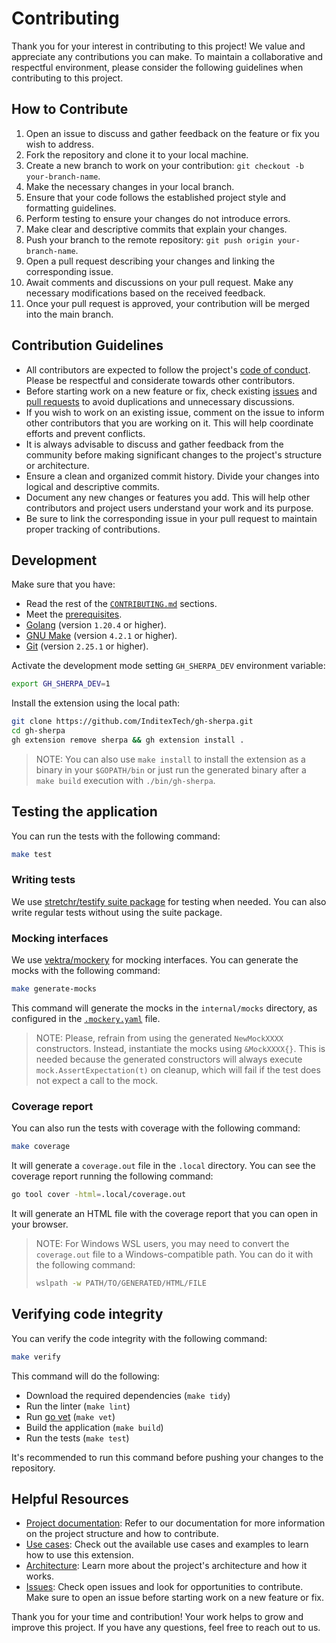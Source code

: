 # Contributing

Thank you for your interest in contributing to this project! We value and appreciate any contributions you can make. To maintain a
collaborative and respectful environment, please consider the following guidelines when contributing to this project.

## How to Contribute

1. Open an issue to discuss and gather feedback on the feature or fix you wish to address.
2. Fork the repository and clone it to your local machine.
3. Create a new branch to work on your contribution: `git checkout -b your-branch-name`.
4. Make the necessary changes in your local branch.
5. Ensure that your code follows the established project style and formatting guidelines.
6. Perform testing to ensure your changes do not introduce errors.
7. Make clear and descriptive commits that explain your changes.
8. Push your branch to the remote repository: `git push origin your-branch-name`.
9. Open a pull request describing your changes and linking the corresponding issue.
10. Await comments and discussions on your pull request. Make any necessary modifications based on the received feedback.
11. Once your pull request is approved, your contribution will be merged into the main branch.

## Contribution Guidelines

- All contributors are expected to follow the project's [code of conduct](CODE_OF_CONDUCT.md). Please be respectful and considerate towards other contributors.
- Before starting work on a new feature or fix, check existing [issues](../../issues) and [pull requests](../../pulls) to avoid duplications and unnecessary discussions.
- If you wish to work on an existing issue, comment on the issue to inform other contributors that you are working on it. This will help coordinate efforts and prevent conflicts.
- It is always advisable to discuss and gather feedback from the community before making significant changes to the project's structure or architecture.
- Ensure a clean and organized commit history. Divide your changes into logical and descriptive commits.
- Document any new changes or features you add. This will help other contributors and project users understand your work and its purpose.
- Be sure to link the corresponding issue in your pull request to maintain proper tracking of contributions.

## Development

Make sure that you have:

- Read the rest of the [`CONTRIBUTING.md`](CONTRIBUTING.md) sections.
- Meet the [prerequisites](#prerequisites).
- [Golang](https://golang.org/doc/install) (version `1.20.4` or higher).
- [GNU Make](https://www.gnu.org/software/make/) (version `4.2.1` or higher).
- [Git](https://git-scm.com/downloads) (version `2.25.1` or higher).

Activate the development mode setting `GH_SHERPA_DEV` environment variable:

```sh
export GH_SHERPA_DEV=1
```

Install the extension using the local path:

```sh
git clone https://github.com/InditexTech/gh-sherpa.git
cd gh-sherpa
gh extension remove sherpa && gh extension install .
```

>NOTE: You can also use `make install` to install the extension as a binary in your `$GOPATH/bin` or just run the generated binary after a `make build` execution with `./bin/gh-sherpa`.

## Testing the application

You can run the tests with the following command:

```sh
make test
```

### Writing tests

We use [stretchr/testify suite package](https://github.com/stretchr/testify#suite-package) for testing when needed. You can also write regular tests without using the suite package.

### Mocking interfaces

We use [vektra/mockery](https://github.com/vektra/mockery) for mocking interfaces. You can generate the mocks with the following command:

```sh
make generate-mocks
```

This command will generate the mocks in the `internal/mocks` directory, as configured in the [`.mockery.yaml`](.mockery.yaml) file.

>NOTE: Please, refrain from using the generated `NewMockXXXX` constructors. Instead, instantiate the mocks using `&MockXXXX{}`. This is needed because the generated constructors will always execute `mock.AssertExpectation(t)` on cleanup, which will fail if the test does not expect a call to the mock.

### Coverage report

You can also run the tests with coverage with the following command:

```sh
make coverage
```

It will generate a `coverage.out` file in the `.local` directory. You can see the coverage report running the following command:

```sh
go tool cover -html=.local/coverage.out
```

It will generate an HTML file with the coverage report that you can open in your browser.

>NOTE: For Windows WSL users, you may need to convert the `coverage.out` file to a Windows-compatible path. You can do it with the following command:
> ```sh
> wslpath -w PATH/TO/GENERATED/HTML/FILE
> ```

## Verifying code integrity

You can verify the code integrity with the following command:

```sh
make verify
```

This command will do the following:

- Download the required dependencies (`make tidy`)
- Run the linter (`make lint`)
- Run [go vet](https://pkg.go.dev/cmd/vet) (`make vet`)
- Build the application (`make build`)
- Run the tests (`make test`)

It's recommended to run this command before pushing your changes to the repository.

## Helpful Resources

- [Project documentation](README.md): Refer to our documentation for more information on the project structure and how to contribute.
- [Use cases](docs/USAGE.md): Check out the available use cases and examples to learn how to use this extension.
- [Architecture](docs/ARCHITECTURE.md): Learn more about the project's architecture and how it works.
- [Issues](../../issues): Check open issues and look for opportunities to contribute. Make sure to open an issue before starting work on a new feature or fix.

Thank you for your time and contribution! Your work helps to grow and improve this project. If you have any questions, feel free to reach out to us.
